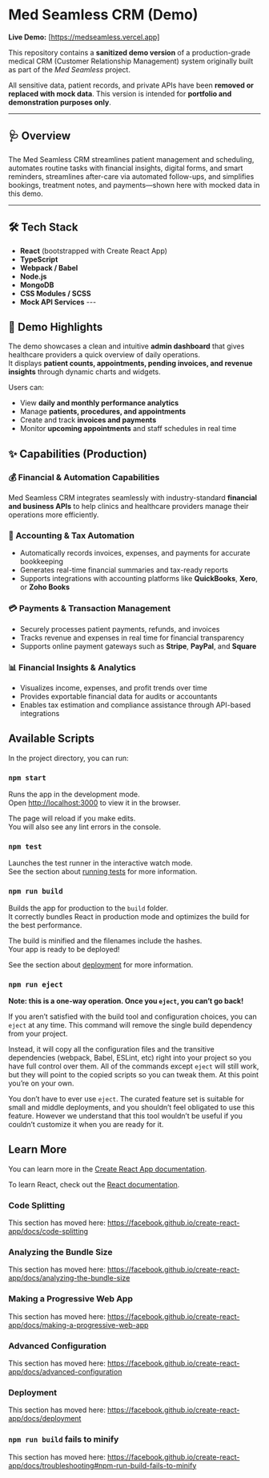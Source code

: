 # Med Seamless CRM (Demo) 

**Live Demo:** [https://medseamless.vercel.app] 

This repository contains a **sanitized demo version** of a production-grade medical CRM (Customer Relationship Management) system originally built as part of the *Med Seamless* project.

 All sensitive data, patient records, and private APIs have been **removed or replaced with mock data**. This version is intended for **portfolio and demonstration purposes only**.
 
  --- 
  
## 🩺 Overview
 The Med Seamless CRM streamlines patient management and scheduling, automates routine tasks with financial insights, digital forms, and smart reminders, streamlines after-care via automated follow-ups, and simplifies bookings, treatment notes, and payments—shown here with mocked data in this demo. 
 
 --- 
 ## 🛠️ Tech Stack 
 - **React** (bootstrapped with Create React App) 
 - **TypeScript** 
 - **Webpack / Babel** 
 - **Node.js** 
 - **MongoDB**
 - **CSS Modules / SCSS** 
 - **Mock API Services** ---


## 🧪 Demo Highlights

The demo showcases a clean and intuitive **admin dashboard** that gives healthcare providers a quick overview of daily operations.  
It displays **patient counts, appointments, pending invoices, and revenue insights** through dynamic charts and widgets.  

Users can:
- View **daily and monthly performance analytics**
- Manage **patients, procedures, and appointments**
- Create and track **invoices and payments**
- Monitor **upcoming appointments** and staff schedules in real time  


## ✨ Capabilities (Production)

### 💰 Financial & Automation Capabilities

Med Seamless CRM integrates seamlessly with industry-standard **financial and business APIs** to help clinics and healthcare providers manage their operations more efficiently.  

### 🧾 Accounting & Tax Automation
- Automatically records invoices, expenses, and payments for accurate bookkeeping  
- Generates real-time financial summaries and tax-ready reports  
- Supports integrations with accounting platforms like **QuickBooks**, **Xero**, or **Zoho Books**

### 💳 Payments & Transaction Management
- Securely processes patient payments, refunds, and invoices  
- Tracks revenue and expenses in real time for financial transparency  
- Supports online payment gateways such as **Stripe**, **PayPal**, and **Square**

### 📊 Financial Insights & Analytics
- Visualizes income, expenses, and profit trends over time  
- Provides exportable financial data for audits or accountants  
- Enables tax estimation and compliance assistance through API-based integrations

## Available Scripts

In the project directory, you can run:

### `npm start`

Runs the app in the development mode.<br />
Open [http://localhost:3000](http://localhost:3000) to view it in the browser.

The page will reload if you make edits.<br />
You will also see any lint errors in the console.

### `npm test`

Launches the test runner in the interactive watch mode.<br />
See the section about [running tests](https://facebook.github.io/create-react-app/docs/running-tests) for more information.

### `npm run build`

Builds the app for production to the `build` folder.<br />
It correctly bundles React in production mode and optimizes the build for the best performance.

The build is minified and the filenames include the hashes.<br />
Your app is ready to be deployed!

See the section about [deployment](https://facebook.github.io/create-react-app/docs/deployment) for more information.

### `npm run eject`

**Note: this is a one-way operation. Once you `eject`, you can’t go back!**

If you aren’t satisfied with the build tool and configuration choices, you can `eject` at any time. This command will remove the single build dependency from your project.

Instead, it will copy all the configuration files and the transitive dependencies (webpack, Babel, ESLint, etc) right into your project so you have full control over them. All of the commands except `eject` will still work, but they will point to the copied scripts so you can tweak them. At this point you’re on your own.

You don’t have to ever use `eject`. The curated feature set is suitable for small and middle deployments, and you shouldn’t feel obligated to use this feature. However we understand that this tool wouldn’t be useful if you couldn’t customize it when you are ready for it.

## Learn More

You can learn more in the [Create React App documentation](https://facebook.github.io/create-react-app/docs/getting-started).

To learn React, check out the [React documentation](https://reactjs.org/).

### Code Splitting

This section has moved here: https://facebook.github.io/create-react-app/docs/code-splitting

### Analyzing the Bundle Size

This section has moved here: https://facebook.github.io/create-react-app/docs/analyzing-the-bundle-size

### Making a Progressive Web App

This section has moved here: https://facebook.github.io/create-react-app/docs/making-a-progressive-web-app

### Advanced Configuration

This section has moved here: https://facebook.github.io/create-react-app/docs/advanced-configuration

### Deployment

This section has moved here: https://facebook.github.io/create-react-app/docs/deployment

### `npm run build` fails to minify

This section has moved here: https://facebook.github.io/create-react-app/docs/troubleshooting#npm-run-build-fails-to-minify
